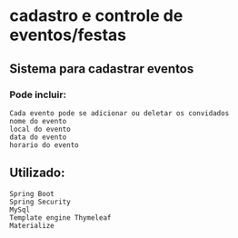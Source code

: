 # cadastro e controle de eventos/festas

## Sistema para cadastrar eventos
### Pode incluir:
    Cada evento pode se adicionar ou deletar os convidados
    nome do evento
    local do evento
    data do evento
    horario do evento 
    
## Utilizado: 
    Spring Boot
    Spring Security
    MySql
    Template engine Thymeleaf
    Materialize